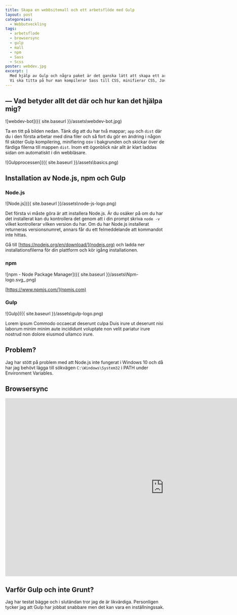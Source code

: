 ```yaml
---
title: Skapa en webbsitemall och ett arbetsflöde med Gulp
layout: post
categoreies:
  - Webbutveckling
tags:
  - arbetsflode
  - browsersync
  - gulp
  - mall
  - npm
  - Sass
  - Scss
poster: webdev.jpg
excerpt: |
  Med hjälp av Gulp och några paket är det ganska lätt att skapa ett arbetsflöde där innehållet automatiskt kompileras, minifieras, slås ihop, optimeras och kopieras till en mapp som du snabbt kan lägga ut på nätet.<br />
  Vi ska titta på hur man kompilerar Sass till CSS, minifierar CSS, Javascript och HTML, slår ihop CSS- och Javascriptfiler och hur man optimerar bilder.
---
```

## — Vad betyder allt det där och hur kan det hjälpa mig?

![webdev-bot]({{ site.baseurl }}/assets\webdev-bot.jpg)

Ta en titt på bilden nedan. Tänk dig att du har två mappar; `app` och `dist` där du i den första arbetar med dina filer och så fort du gör en ändring i någon fil sköter Gulp kompilering, minifiering osv i bakgrunden och skickar över de färdiga filerna till mappen `dist`. Inom ett ögonblick när allt är klart laddas sidan om automatiskt i din webbläsare.

![Gulpprocessen]({{ site.baseurl }}/assets\basics.png)

## Installation av Node.js, npm och Gulp

### Node.js

![Node.js]({{ site.baseurl }}/assets\node-js-logo.png)

Det första vi måste göra är att installera Node.js. Är du osäker på om du har det installerat kan du kontrollera det genom att i din prompt skriva `node -v` vilket kontrollerar vilken version du har. Om du har Node.js installerat returneras versionsnumret, annars får du ett felmeddelande att kommandot inte hittas.

Gå till [https://nodejs.org/en/download/](nodejs.org) och ladda ner installationsfilerna för din plattform och kör igång installationen.

### npm

![npm - Node Package Manager]({{ site.baseurl }}/assets\Npm-logo.svg_.png)

[https://www.npmjs.com/](npmjs.com)

### Gulp

![Gulp]({{ site.baseurl }}/assets\gulp-logo.png)

Lorem ipsum Commodo occaecat deserunt culpa Duis irure ut deserunt nisi laborum minim minim aute incididunt voluptate non velit pariatur irure nostrud non dolore eiusmod ullamco irure.

## Problem?

Jag har stött på problem med att Node.js inte fungerat i Windows 10 och då har jag behövt lägga till sökvägen `C:\Windows\System32` i PATH under Environment Variables.

## Browsersync

<iframe src="https://www.youtube.com/embed/Ig8kOytR-ek" width="1000" height="563" frameborder="0" allowfullscreen="allowfullscreen"></iframe>

## Varför Gulp och inte Grunt?

Jag har testat bägge och i slutändan tror jag de är likvärdiga. Personligen tycker jag att Gulp har jobbat snabbare men det kan vara en inställningssak.
